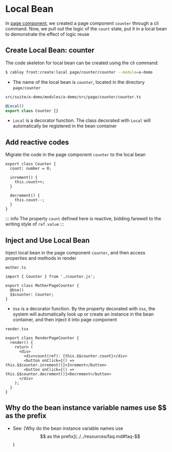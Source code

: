 # Local Bean

In [page component](../component/page.md), we created a page component `counter` through a cli command. Now, we pull out the logic of the `count` state, put it in a local bean to demonstrate the effect of logic reuse

## Create Local Bean: counter

The code skeleton for local bean can be created using the cli command:

```bash
$ cabloy front:create:local page/counter/counter --module=a-demo
```

- The name of the local bean is `counter`, located in the directory `page/counter`

`src/suite/a-demo/modules/a-demo/src/page/counter/counter.ts`

```typescript
@Local()
export class Counter {}
```

- `Local` is a decorator function. The class decorated with `Local` will automatically be registered in the bean container

## Add reactive codes

Migrate the code in the page component `counter` to the local bean

```typescript{2-10}
export class Counter {
  count: number = 0;

  inrement() {
    this.count++;
  }

  decrement() {
    this.count--;
  }
}
```

::: info
The property `count` defined here is reactive, bidding farewell to the writing style of `ref.value`
:::

## Inject and Use Local Bean

Inject local bean in the page component `counter`, and then access properties and methods in render

`mother.ts`

```typescript{1,4-5}
import { Counter } from './counter.js';

export class MotherPageCounter {
  @Use()
  $$counter: Counter;
}
```

- `Use` is a decorator function. By the property decorated with `Use`, the system will automatically look up or create an instance in the bean container, and then inject it into page component

`render.tsx`

```typescript{5-7}
export class RenderPageCounter {
  render() {
    return (
      <div>
        <div>count(ref): {this.$$counter.count}</div>
        <button onClick={() => this.$$counter.inrement()}>Inrement</button>
        <button onClick={() => this.$$counter.decrement()}>Decrement</button>
      </div>
    );
  }
}
```

## Why do the bean instance variable names use $$ as the prefix

- See: [Why do the bean instance variable names use $$ as the prefix](../../resources/faq.md#faq-$$)
